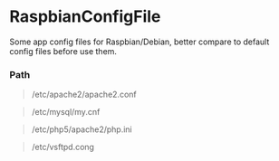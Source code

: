RaspbianConfigFile
=========================================
Some app config files for Raspbian/Debian, better compare to default config files before use
 them.

### Path ###
> /etc/apache2/apache2.conf

> /etc/mysql/my.cnf

> /etc/php5/apache2/php.ini

> /etc/vsftpd.cong

